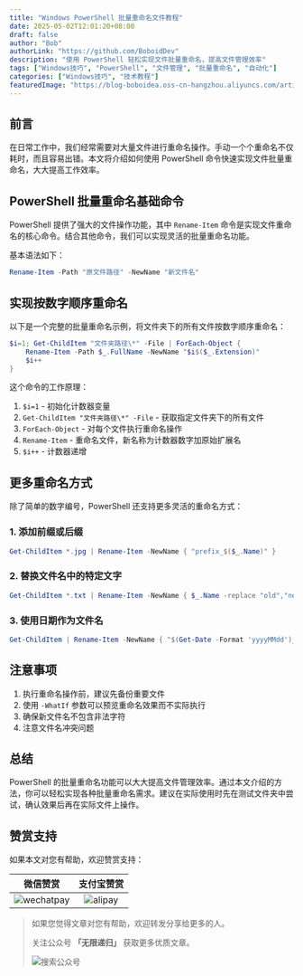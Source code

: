 ```yaml
---
title: "Windows PowerShell 批量重命名文件教程"
date: 2025-05-02T12:01:20+08:00
draft: false
author: "Bob"
authorLink: "https://github.com/BoboidDev"
description: "使用 PowerShell 轻松实现文件批量重命名，提高文件管理效率"
tags: ["Windows技巧", "PowerShell", "文件管理", "批量重命名", "自动化"]
categories: ["Windows技巧", "技术教程"]
featuredImage: "https://blog-boboidea.oss-cn-hangzhou.aliyuncs.com/article/img/posts/auto/article43.jpg"
---
```


## 前言

在日常工作中，我们经常需要对大量文件进行重命名操作。手动一个个重命名不仅耗时，而且容易出错。本文将介绍如何使用 PowerShell 命令快速实现文件批量重命名，大大提高工作效率。

## PowerShell 批量重命名基础命令

PowerShell 提供了强大的文件操作功能，其中 `Rename-Item` 命令是实现文件重命名的核心命令。结合其他命令，我们可以实现灵活的批量重命名功能。

基本语法如下：
```powershell
Rename-Item -Path "原文件路径" -NewName "新文件名"
```

## 实现按数字顺序重命名

以下是一个完整的批量重命名示例，将文件夹下的所有文件按数字顺序重命名：

```powershell
$i=1; Get-ChildItem "文件夹路径\*" -File | ForEach-Object { 
    Rename-Item -Path $_.FullName -NewName "$i$($_.Extension)"
    $i++ 
}
```

这个命令的工作原理：

1. `$i=1` - 初始化计数器变量
2. `Get-ChildItem "文件夹路径\*" -File` - 获取指定文件夹下的所有文件
3. `ForEach-Object` - 对每个文件执行重命名操作
4. `Rename-Item` - 重命名文件，新名称为计数器数字加原始扩展名
5. `$i++` - 计数器递增

## 更多重命名方式

除了简单的数字编号，PowerShell 还支持更多灵活的重命名方式：

### 1. 添加前缀或后缀
```powershell
Get-ChildItem *.jpg | Rename-Item -NewName { "prefix_$($_.Name)" }
```

### 2. 替换文件名中的特定文字
```powershell
Get-ChildItem *.txt | Rename-Item -NewName { $_.Name -replace "old","new" }
```

### 3. 使用日期作为文件名
```powershell
Get-ChildItem | Rename-Item -NewName { "$(Get-Date -Format 'yyyyMMdd')_$($_.Name)" }
```

## 注意事项

1. 执行重命名操作前，建议先备份重要文件
2. 使用 `-WhatIf` 参数可以预览重命名效果而不实际执行
3. 确保新文件名不包含非法字符
4. 注意文件名冲突问题

## 总结

PowerShell 的批量重命名功能可以大大提高文件管理效率。通过本文介绍的方法，你可以轻松实现各种批量重命名需求。建议在实际使用时先在测试文件夹中尝试，确认效果后再在实际文件上操作。

## 赞赏支持
如果本文对您有帮助，欢迎赞赏支持：

| 微信赞赏 | 支付宝赞赏 |
| :---: | :---: |
| ![wechatpay](https://blog-boboidea.oss-cn-hangzhou.aliyuncs.com/pay/wechat/%E8%B5%9E%E8%B5%8F%E7%A0%81.jpg) | ![alipay](https://blog-boboidea.oss-cn-hangzhou.aliyuncs.com/pay/alipay/%E6%94%B6%E6%AC%BE%E7%A0%81.jpg) |

> 如果您觉得文章对您有帮助，欢迎转发分享给更多的人。
>
> 关注公众号 **「无限递归」** 获取更多优质文章。
>
> ![搜索公众号](https://blog-boboidea.oss-cn-hangzhou.aliyuncs.com/article/img/gzh/qrcode_search.png) 